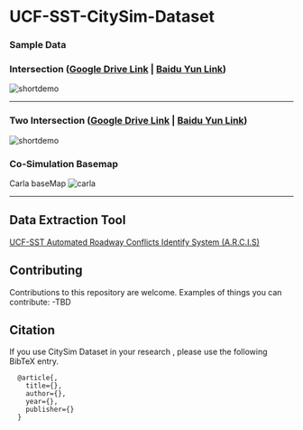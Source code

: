 # UCF-SST-CitySim-Dataset




### Sample Data



### Intersection ([Google Drive Link](https://drive.google.com/drive/folders/1fHzmDxPHHofIBzQpx75Aol9pYCMX9gx7?usp=sharing) | [Baidu Yun Link](https://pan.baidu.com/s/1M6M7RlDwBUC-VoYVpcwpBQ?pwd=tfde))


![shortdemo](https://github.com/ozheng1993/UCF-SST-CitySim-Dataset/blob/main/asset/uni%40gemini030322E01stab-1_final.gif)


<hr> 

### Two Intersection ([Google Drive Link](https://drive.google.com/file/d/1zc6koyR9cCayroSbgCuMl4Mng1fxB2Ti/view?usp=sharing) | [Baidu Yun Link]( https://pan.baidu.com/s/1M-MEC-DeHsBMW9OpltEwbQ?pwd=8eek))


![shortdemo]()





### Co-Simulation Basemap
Carla baseMap
![carla](https://github.com/ozheng1993/UCF-SST-CitySim-Dataset/blob/main/asset/intersectionBasemap.png)


<hr> 

## Data Extraction Tool
[UCF-SST Automated Roadway Conflicts Identify System (A.R.C.I.S)](https://github.com/ozheng1993/A-R-C-I-S)


## Contributing

Contributions to this repository are welcome. Examples of things you can contribute:
-TBD


## Citation

If you use CitySim Dataset in your research , please use the following BibTeX entry.

      @article{,
        title={},
        author={},
        year={},
        publisher={}
      }

